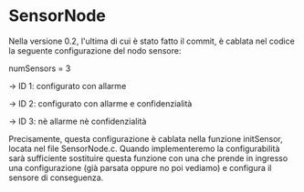 # SensorNode
Nella versione 0.2, l'ultima di cui è stato fatto il commit, è cablata nel codice la seguente configurazione del
nodo sensore:

numSensors = 3

-> ID 1: configurato con allarme

-> ID 2: configurato con allarme e confidenzialità

-> ID 3: nè allarme nè confidenzialità

Precisamente, questa configurazione è cablata nella funzione initSensor, locata nel file SensorNode.c.
Quando implementeremo la configurabilità sarà sufficiente sostituire questa funzione con una che prende in 
ingresso una configurazione (già parsata oppure no poi vediamo) e configura il sensore di conseguenza.
